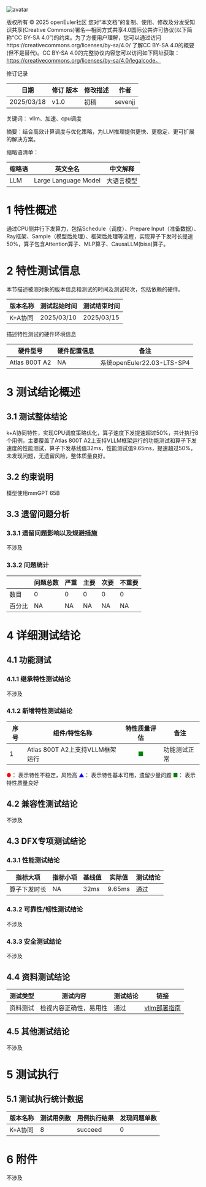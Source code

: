![avatar](../../images/openEuler.png)


版权所有 © 2025  openEuler社区
 您对“本文档”的复制、使用、修改及分发受知识共享(Creative Commons)署名—相同方式共享4.0国际公共许可协议(以下简称“CC BY-SA 4.0”)的约束。为了方便用户理解，您可以通过访问https://creativecommons.org/licenses/by-sa/4.0/ 了解CC BY-SA 4.0的概要 (但不是替代)。CC BY-SA 4.0的完整协议内容您可以访问如下网址获取：https://creativecommons.org/licenses/by-sa/4.0/legalcode。

修订记录

| 日期 | 修订   版本 | 修改描述 | 作者 |
| ---- | ----------- | -------- | ---- |
|   2025/03/18   |       v1.0      |     初稿     |   sevenjj   |

关键词： vllm、加速、cpu调度

摘要：结合高效计算调度与优化策略，为LLM推理提供更快、更稳定、更可扩展的解决方案。

缩略语清单：

| 缩略语 | 英文全名 | 中文解释 |
| ------ | -------- | -------- |
|    LLM    |     Large Language Model     |     大语言模型     |

# 1     特性概述

通过CPU侧并行下发算力，包括Schedule（调度）、Prepare Input（准备数据）、Ray框架、Sample（模型后处理）、框架后处理等流程，实现算子下发时长提速50%，算子包含Attention算子、MLP算子、CausaLLM(bisa)算子。

# 2     特性测试信息

本节描述被测对象的版本信息和测试的时间及测试轮次，包括依赖的硬件。

| 版本名称 | 测试起始时间 | 测试结束时间 |
| -------- | ------------ | ------------ |
|     K+A协同     |       2025/03/10       |       2025/03/15       |

描述特性测试的硬件环境信息

| 硬件型号 | 硬件配置信息 | 备注 |
| -------- | ------------ | ---- |
|     Atlas 800T A2     |      NA        |   系统openEuler22.03-LTS-SP4   |

# 3     测试结论概述

## 3.1   测试整体结论

k+A协同特性，实现CPU调度策略优化，算子速度下发提速超过50%，共计执行8个用例，主要覆盖了Atlas 800T A2上支持VLLM框架运行的功能测试和算子下发速度的性能测试，算子下发基线值32ms，性能测试值9.65ms，提速超过50%，未发现问题，无遗留风险，整体质量良好。

## 3.2   约束说明

模型使用mmGPT 65B

## 3.3   遗留问题分析

### 3.3.1 遗留问题影响以及规避措施

不涉及

### 3.3.2 问题统计

|        | 问题总数 | 严重 | 主要 | 次要 | 不重要 |
| ------ | -------- | ---- | ---- | ---- | ------ |
| 数目   |    0      |   0   |   0   |   0   |     0   |
| 百分比 |     NA    |   NA   |   NA   |   NA   |    NA    |

# 4 详细测试结论

## 4.1 功能测试

### 4.1.1 继承特性测试结论

不涉及

### 4.1.2 新增特性测试结论

| 序号 | 组件/特性名称 | 特性质量评估 | 备注 |
| --- | ----------- | :--------: | --- |
| 1 | Atlas 800T A2上支持VLLM框架运行 | <font color=green>■</font> | 功能测试正常  |

<font color=red>●</font>： 表示特性不稳定，风险高
<font color=blue>▲</font>： 表示特性基本可用，遗留少量问题
<font color=green>■</font>： 表示特性质量良好

## 4.2 兼容性测试结论

不涉及

## 4.3 DFX专项测试结论

### 4.3.1 性能测试结论

| 指标大项 | 指标小项 | 基线值 | 实际值 | 测试结论 |
| ------- | ------- | ------ | ------- |------- |
|    算子下发时长     |    NA     |    32ms    |    9.65ms     | 通过     |

### 4.3.2 可靠性/韧性测试结论

不涉及

### 4.3.3 安全测试结论

不涉及

## 4.4 资料测试结论
| 测试类型 | 测试内容 | 测试结论 | 链接 |
| ------- | ------- | -------- | -------- |
|    资料测试     |     检视内容正确性，易用性    |     通过     | [vllm部署指南](https://gitee.com/openeuler/docs/pulls/14705) |

## 4.5 其他测试结论

不涉及

# 5     测试执行

## 5.1   测试执行统计数据


| 版本名称 | 测试用例数 | 用例执行结果 | 发现问题单数 |
| -------- | ---------- | ------------ | ------------ |
|     K+A协同     |      8      |       succeed       |       0       |

# 6     附件

不涉及